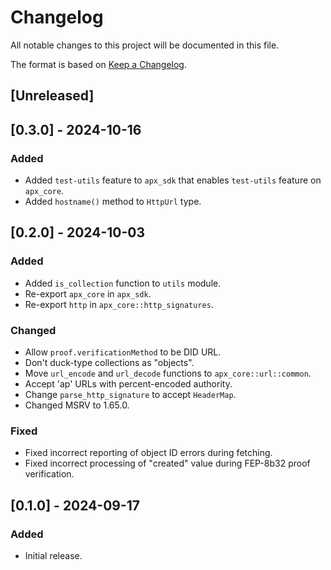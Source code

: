 # Changelog

All notable changes to this project will be documented in this file.

The format is based on [Keep a Changelog](https://keepachangelog.com/en/1.0.0/).

## [Unreleased]

## [0.3.0] - 2024-10-16

### Added

- Added `test-utils` feature to `apx_sdk` that enables `test-utils` feature on `apx_core`.
- Added `hostname()` method to `HttpUrl` type.

## [0.2.0] - 2024-10-03

### Added

- Added `is_collection` function to `utils` module.
- Re-export `apx_core` in `apx_sdk`.
- Re-export `http` in `apx_core::http_signatures`.

### Changed

- Allow `proof.verificationMethod` to be DID URL.
- Don't duck-type collections as "objects".
- Move `url_encode` and `url_decode` functions to `apx_core::url::common`.
- Accept 'ap' URLs with percent-encoded authority.
- Change `parse_http_signature` to accept `HeaderMap`.
- Changed MSRV to 1.65.0.

### Fixed

- Fixed incorrect reporting of object ID errors during fetching.
- Fixed incorrect processing of "created" value during FEP-8b32 proof verification.

## [0.1.0] - 2024-09-17

### Added

- Initial release.
